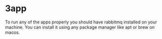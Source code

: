 # 3app

To run any of the apps properly you should have rabbitmq installed on your machine. You can install it using any package manager like apt or brew on macos.
